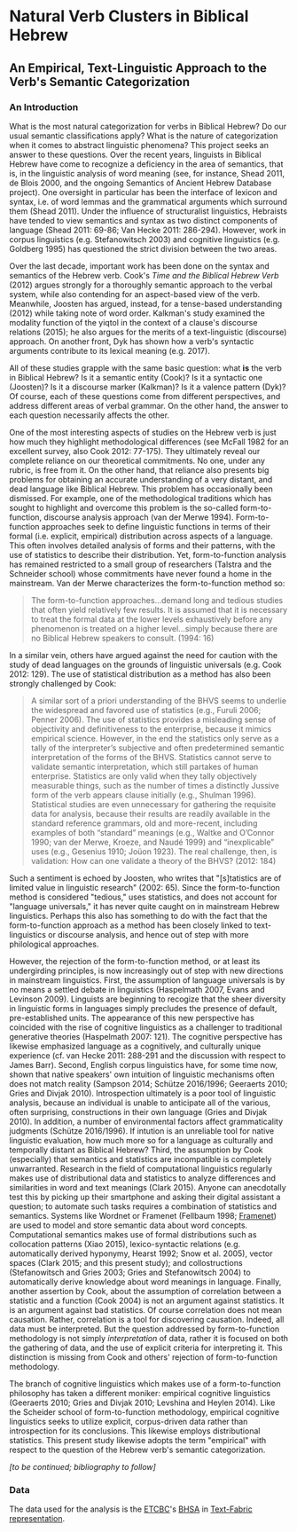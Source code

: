 # Natural Verb Clusters in Biblical Hebrew 
## An Empirical, Text-Linguistic Approach to the Verb's Semantic Categorization

### An Introduction
What is the most natural categorization for verbs in Biblical Hebrew? Do our usual semantic classifications apply? What is the nature of categorization when it comes to abstract linguistic phenomena? This project seeks an answer to these questions. Over the recent years, linguists in Biblical Hebrew have come to recognize a deficiency in the area of semantics, that is, in the linguistic analysis of word meaning (see, for instance, Shead 2011, de Blois 2000, and the ongoing Semantics of Ancient Hebrew Database project). One oversight in particular has been the interface of lexicon and syntax, i.e. of word lemmas and the grammatical arguments which surround them (Shead 2011). Under the influence of structuralist linguistics, Hebraists have tended to view semantics and syntax as two distinct components of language (Shead 2011: 69-86; Van Hecke 2011: 286-294). However, work in corpus linguistics (e.g. Stefanowitsch 2003) and cognitive linguistics (e.g. Goldberg 1995) has questioned the strict division between the two areas. 

Over the last decade, important work has been done on the syntax and semantics of the Hebrew verb. Cook's *Time and the Biblical Hebrew Verb* (2012) argues strongly for a thoroughly semantic approach to the verbal system, while also contending for an aspect-based view of the verb. Meanwhile, Joosten has argued, instead, for a tense-based understanding (2012) while taking note of word order. Kalkman's study examined the modality function of the yiqtol in the context of a clause's discourse relations (2015); he also argues for the merits of a text-linguistic (discourse) approach. On another front, Dyk has shown how a verb's syntactic arguments contribute to its lexical meaning (e.g. 2017).

All of these studies grapple with the same basic question: what **is** the verb in Biblical Hebrew? Is it a semantic entity (Cook)? Is it a syntactic one (Joosten)? Is it a discourse marker (Kalkman)? Is it a valence pattern (Dyk)? Of course, each of these questions come from different perspectives, and address different areas of verbal grammar. On the other hand, the answer to each question necessarily affects the other.

One of the most interesting aspects of studies on the Hebrew verb is just how much they highlight methodological differences (see McFall 1982 for an excellent survey, also Cook 2012: 77-175). They ultimately reveal our complete reliance on our theoretical commitments. No one, under any rubric, is free from it. On the other hand, that reliance also presents big problems for obtaining an accurate understanding of a very distant, and dead language like Biblical Hebrew. This problem has occasionally been dismissed. For example, one of the methodological traditions which has sought to highlight and overcome this problem is the so-called form-to-function, discourse analysis approach (van der Merwe 1994). Form-to-function approaches seek to define linguistic functions in terms of their formal (i.e. explicit, empirical) distribution across aspects of a language. This often involves detailed analysis of forms and their patterns, with the use of statistics to describe their distribution. Yet, form-to-function analysis has remained restricted to a small group of researchers (Talstra and the Schneider school) whose commitments have never found a home in the mainstream. Van der Merwe characterizes the form-to-function method so:

> The form-to-function approaches...demand long and tedious studies that often yield relatively few results. It is assumed that it is necessary to treat the formal data at the lower levels exhaustively before any phenomenon is treated on a higher level...simply because there are no Biblical Hebrew speakers to consult. (1994: 16)

In a similar vein, others have argued against the need for caution with the study of dead languages on the grounds of linguistic universals (e.g. Cook 2012: 129). The use of statistical distribution as a method has also been strongly challenged by Cook: 

> A similar sort of a priori understanding of the BHVS seems to underlie the widespread and favored use of statistics (e.g., Furuli 2006; Penner 2006). The use of statistics provides a misleading sense of objectivity and definitiveness to the enterprise, because it mimics empirical science. However, in the end the statistics only serve as a tally of the interpreter’s subjective and often predetermined semantic interpretation of the forms of the BHVS. Statistics cannot serve to validate semantic interpretation, which still partakes of human enterprise. Statistics are only valid when they tally objectively measurable things, such as the number of times a distinctly Jussive form of the verb appears clause initially (e.g., Shulman 1996). Statistical studies are even unnecessary for gathering the requisite data for analysis, because their results are readily available in the standard reference grammars, old and more-recent, including examples of both “standard” meanings (e.g., Waltke and O’Connor 1990; van der Merwe, Kroeze, and Naudé 1999) and “inexplicable” uses (e.g., Gesenius 1910; Joüon 1923). The real challenge, then, is validation: How can one validate a theory of the BHVS? (2012: 184)

Such a sentiment is echoed by Joosten, who writes that "[s]tatistics are of limited value in linguistic research" (2002: 65). Since the form-to-function method is considered "tedious," uses statistics, and does not account for "language universals," it has never quite caught on in mainstream Hebrew linguistics. Perhaps this also has something to do with the fact that the form-to-function approach as a method has been closely linked to text-linguistics or discourse analysis, and hence out of step with more philological approaches. 

However, the rejection of the form-to-function method, or at least its undergirding principles, is now increasingly out of step with new directions in mainstream linguistics. First, the assumption of language universals is by no means a settled debate in linguistics (Haspelmath 2007, Evans and Levinson 2009). Linguists are beginning to recogize that the sheer diversity in linguistic forms in languages simply precludes the presence of default, pre-established units. The appearance of this new perspective has coincided with the rise of cognitive linguistics as a challenger to traditional generative theories (Haspelmath 2007: 121). The cognitive perspective has likewise emphasized language as a cognitively, and culturally unique experience (cf. van Hecke 2011: 288-291 and the discussion with respect to James Barr). Second, English corpus linguistics have, for some time now, shown that native speakers' own intuition of linguistic mechanisms often does not match reality (Sampson 2014; Schütze 2016/1996; Geeraerts 2010; Gries and Divjak 2010). Introspection ultimately is a poor tool of linguistic analysis, because an individual is unable to anticipate all of the various, often surprising, constructions in their own language (Gries and Divjak 2010). In addition, a number of environmental factors affect grammaticality judgments (Schütze 2016/1996). If intution is an unreliable tool for native linguistic evaluation, how much more so for a language as culturally and temporally distant as Biblical Hebrew? Third, the assumption by Cook (especially) that semantics and statistics are incompatible is completely unwarranted. Research in the field of computational linguistics regularly makes use of distributional data and statistics to analyze differences and similarities in word and text meanings (Clark 2015). Anyone can anecdotally test this by picking up their smartphone and asking their digital assistant a question; to automate such tasks requires a combination of statistics and semantics. Systems like Wordnet or Framenet (Fellbaum 1998; [Framenet](https://framenet.icsi.berkeley.edu)) are used to model and store semantic data about word concepts. Computational semantics makes use of formal distributions such as collocation patterns (Xiao 2015), lexico-syntactic relations (e.g. automatically derived hyponymy, Hearst 1992; Snow et al. 2005), vector spaces (Clark 2015; and this present study); and collostructions (Stefanowitsch and Gries 2003; Gries and Stefanowitsch 2004) to automatically derive knowledge about word meanings in language. Finally, another assertion by Cook, about the assumption of correlation between a statistic and a function (Cook 2004) is not an argument against statistics. It is an argument against bad statistics. Of course correlation does not mean causation. Rather, correlation is a tool for discovering causation. Indeed, all data must be interpreted. But the question addressed by form-to-function methodology is not simply *interpretation* of data, rather it is focused on both the gathering of data, and the use of explicit criteria for interpreting it. This distinction is missing from Cook and others' rejection of form-to-function methodology.

The branch of cognitive linguistics which makes use of a form-to-function philosophy has taken a different moniker: empirical cognitive linguistics (Geeraerts 2010; Gries and Divjak 2010; Levshina and Heylen 2014). Like the Scheider school of form-to-function methodology, empirical cognitive linguistics seeks to utilize explicit, corpus-driven data rather than introspection for its conclusions. This likewise employs distributional statistics. This present study likewise adopts the term "empirical" with respect to the question of the Hebrew verb's semantic categorization.

*[to be continued; bibliography to follow]*   

### Data
The data used for the analysis is the [ETCBC](http://www.etcbc.nl)'s [BHSA](https://github.com/ETCBC/bhsa) in [Text-Fabric representation](https://github.com/Dans-labs/text-fabric/wiki). 

